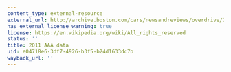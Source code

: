 ```yaml
---
content_type: external-resource
external_url: http://archive.boston.com/cars/newsandreviews/overdrive/2011/04/average_car_ownership_nearly_9000_per_year.html
has_external_license_warning: true
license: https://en.wikipedia.org/wiki/All_rights_reserved
status: ''
title: 2011 AAA data
uid: e04718e6-3df7-4926-b3f5-b24d1633dc7b
wayback_url: ''
---
```

